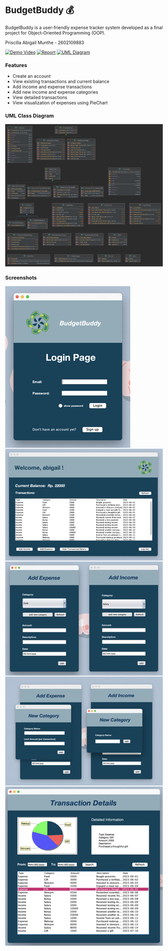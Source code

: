 # BudgetBuddy 💰

BudgetBuddy is a user-friendly expense tracker system developed as a final project for Object-Oriented Programming (OOP). 

Priscilla Abigail Munthe - 2602109883

[![Demo Video](https://img.shields.io/badge/Demo%20Video-Watch-red?logo=youtube)](https://www.youtube.com/watch?v=ibhQrORU7iU)
[![Report](https://img.shields.io/badge/Report-Read-blue?logo=microsoft-word)](https://www.example.com/report-link)
[![UML Diagram](https://img.shields.io/badge/UML%20Diagram-View-blue?logo=diagramsdotnet)](https://drive.google.com/file/d/1rbGtroJlZpY8ddmi3N7UZV0OgES6Q5WF/view?usp=sharing)

### Features

- Create an account
- View existing transactions and current balance
- Add income and expense transactions
- Add new income and expense categories
- View detailed transactions
- View visualization of expenses using PieChart

### UML Class Diagram

![UML](uml.png)

### Screenshots

<img src="screenshots/login.png" width="400px" alt="Login">
<img src="screenshots/dashboard.png" width="600px" alt="Dashboard">
<img src="screenshots/add.png" width="600px" alt="Add">
<img src="screenshots/categories.png" width="600px" alt="Categories">
<img src="screenshots/details.png" width="600px" alt="Details">







